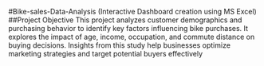 #Bike-sales-Data-Analysis (Interactive Dashboard creation using MS Excel)
##Project Objective
This project analyzes customer demographics and purchasing behavior to identify key factors influencing bike purchases. It explores the impact of age, income, occupation, and commute distance on buying decisions. Insights from this study help businesses optimize marketing strategies and target potential buyers effectively
